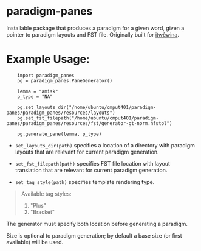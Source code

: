 # paradigm-panes

Installable package that produces a paradigm for a given word, given a pointer to paradigm layouts and FST file. Originally
built for [itwêwina](https://itwewina.altlab.app/).

# Example Usage:

```
    import paradigm_panes
    pg = paradigm_panes.PaneGenerator()

    lemma = "amisk"
    p_type = "NA"

    pg.set_layouts_dir("/home/ubuntu/cmput401/paradigm-panes/paradigm_panes/resources/layouts")
    pg.set_fst_filepath("/home/ubuntu/cmput401/paradigm-panes/paradigm_panes/resources/fst/generator-gt-norm.hfstol")

    pg.generate_pane(lemma, p_type)
```

- `set_layouts_dir(path)` specifies a location of a directory with paradigm layouts that are relevant for current paradigm generation.

- `set_fst_filepath(path)` specifies FST file location with layout translation that are relevant for current paradigm generation.

- `set_tag_style(path)` specifies template rendering type.

> Available tag styles:
>
> 1.  "Plus"
> 2.  "Bracket"

The generator must specify both location before generating a paradigm.

Size is optional to paradigm generation; by default a base size (or first available) will be used.
